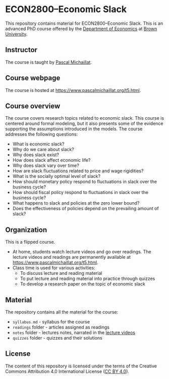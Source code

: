 # ECON2800–Economic Slack

This repository contains material for ECON2800–Economic Slack. This is an advanced PhD course offered by the [Department of Economics](https://economics.brown.edu) at [Brown University](https://www.brown.edu).

## Instructor

The course is taught by [Pascal Michaillat](https://www.pascalmichaillat.org/). 

## Course webpage

The course is hosted at https://www.pascalmichaillat.org/t5.html.

## Course overview

The course covers research topics related to economic slack. This course is centered around formal modeling, but it also presents some of the evidence supporting the assumptions introduced in the models. The course addresses the following questions:

+ What is economic slack?
+ Why do we care about slack?
+ Why does slack exist?
+ How does slack affect economic life?
+ Why does slack vary over time? 
+ How are slack fluctuations related to price and wage rigidities?
+ What is the socially optimal level of slack?
+ How should monetary policy respond to fluctuations in slack over the business cycle?
+ How should fiscal policy respond to fluctuations in slack over the business cycle?
+ What happens to slack and policies at the zero lower bound?
+ Does the effectiveness of policies depend on the prevailing amount of slack?

## Organization

This is a flipped course. 

+ At home, students watch lecture videos and go over readings. The lecture videos and readings are permanently available at https://www.pascalmichaillat.org/t5.html. 
+ Class time is used for various activities:
	* To discuss lecture and reading material
	* To put lecture and reading material into practice through quizzes
	* To develop a research paper on the topic of economic slack

## Material

The repository contains all the material for the course:

+ `syllabus.md` - syllabus for the course
+ `readings` folder - articles assigned as readings
+ `notes` folder - lectures notes, narrated in the [lecture videos](https://www.pascalmichaillat.org/t5.html)
+ `quizzes` folder - quizzes and their solutions

## License

The content of this repository is licensed under the terms of the Creative Commons Attribution 4.0 International License ([CC BY 4.0](http://creativecommons.org/licenses/by/4.0/)).
